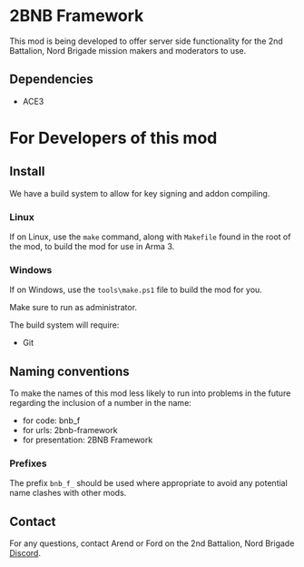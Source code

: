 # 2BNB Framework
This mod is being developed to offer server side functionality for the 2nd Battalion, Nord Brigade mission makers and moderators to use.

## Dependencies
- ACE3


# For Developers of this mod
## Install
We have a build system to allow for key signing and addon compiling.

### Linux
If on Linux, use the `make` command, along with `Makefile` found in the root of the mod, to build the mod for use in Arma 3.

### Windows
If on Windows, use the `tools\make.ps1` file to build the mod for you.

Make sure to run as administrator.

The build system will require:
- Git

## Naming conventions
To make the names of this mod less likely to run into problems in the future regarding the inclusion of a number in the name:
- for code: bnb_f
- for urls: 2bnb-framework
- for presentation: 2BNB Framework

### Prefixes
The prefix `bnb_f_` should be used where appropriate to avoid any potential name clashes with other mods.

## Contact
For any questions, contact Arend or Ford on the 2nd Battalion, Nord Brigade [Discord](https://discord.gg/DRaWNyf).
